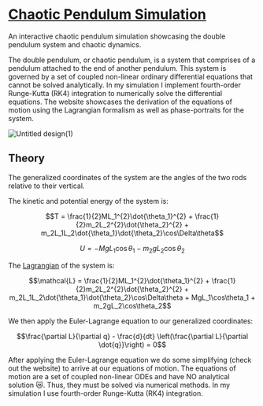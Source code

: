 
# [Chaotic Pendulum Simulation](https://augustherron.com/src/projects/double-pendulum/index.html)

An interactive chaotic pendulum simulation showcasing the double pendulum system and chaotic dynamics.

The double pendulum, or chaotic pendulum, is a system that comprises of a pendulum attached to the end of another pendulum. This system is governed by a set of coupled non-linear ordinary differential equations that cannot be solved analytically. In my simulation I implement fourth-order Runge-Kutta (RK4) integration to numerically solve the differential equations. The website showcases the derivation of the equations of motion using the Lagrangian formalism as well as phase-portraits for the system. 

![Untitled design(1)](https://github.com/user-attachments/assets/c8f38c27-bdeb-42a1-8c65-10e62516a787)

## Theory

The generalized coordinates of the system are the angles of the two rods relative to their vertical. 

The kinetic and potential energy of the system is:

$$T = \frac{1}{2}ML_1^{2}\dot{\theta_1}^{2} + \frac{1}{2}m_2L_2^{2}\dot{\theta_2}^{2} + m_2L_1L_2\dot{\theta_1}\dot{\theta_2}\cos\Delta\theta$$

$$U = -MgL_1\cos\theta_1 - m_2gL_2\cos\theta_2$$

The [Lagrangian](https://en.wikipedia.org/wiki/Lagrangian_mechanics) of the system is:

$$\mathcal{L} = \frac{1}{2}ML_1^{2}\dot{\theta_1}^{2} + \frac{1}{2}m_2L_2^{2}\dot{\theta_2}^{2} + m_2L_1L_2\dot{\theta_1}\dot{\theta_2}\cos\Delta\theta + MgL_1\cos\theta_1 + m_2gL_2\cos\theta_2$$

We then apply the Euler-Lagrange equation to our generalized coordinates:

$$\frac{\partial L}{\partial q} - \frac{d}{dt} \left(\frac{\partial L}{\partial \dot{q}}\right) = 0$$

After applying the Euler-Lagrange equation we do some simplifying (check out the website) to arrive at our equations of motion. The equations of motion are a set of coupled non-linear ODEs and have NO analytical solution :crying_cat_face:. Thus, they must be solved via numerical methods. In my simulation I use fourth-order Runge-Kutta (RK4) integration. 
